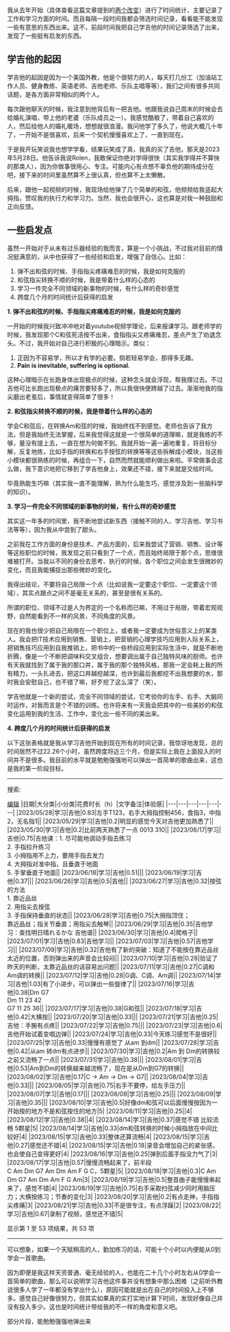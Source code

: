 我从去年开始（具体查看这篇文章提到的[两个改变](https://rolen.wiki/two-changes/)）进行了时间统计，主要记录了工作和学习方面的时间。而且每隔一段时间我都会筛选时间记录，看看能不能发现一些有意思的东西出来。这不，前段时间我把自己学吉他的时间记录筛选了出来，发现了一些挺有启发的东西。

## 学吉他的起因

学吉他的起因是因为一个美国外教，他是个很努力的人，每天打几份工（加油站工作人员、健身教练、英语老师、吉他老师、乐队主唱等等），我们之间有很多共同话题，是各方面非常相似的两个人。

每次跟他聊天的时候，我注意到他背后有一把吉他。他跟我说自己周末的时候会去给婚礼演唱，带上他的老婆（乐队成员之一）。我感觉酷极了，带着自己喜欢的人，然后给他人的婚礼暖场，想想就很浪漫。我问他学了多久了，他说大概几十年了，一开始不是很喜欢，后来一个契机慢慢喜欢上了，一直到现在。

于是我开玩笑说我也想学学看，结果玩笑成了真，我真的买了吉他，那天是2023年5月28日。他告诉我说Rolen，我敢保证你绝对学得很快（其实我学得并不算快的那类人），因为你做事很用心、专注。可能内心有点想不辜负他的期待成分在吧，接下来的时间里虽然算不上很认真，但也算不上太懒散。

后来，跟他一起视频的时候，我现场给他弹了几个简单的和弦，他频频给我竖起大拇指，赞叹我的执行力和学习力。当然，我也会很开心，这也算是对我一种鼓励和正向反馈。

## 一些启发点

虽然一开始对于从未有过乐器经验的我而言，算是一个小挑战，不过我对目前的情况挺满意的，从中也获得了一些经验和启发，增强了自信心。比如：

1. 弹不出和弦的时候、手指指尖疼痛难忍的时候，我是如何克服的
2. 和弦指尖转换不顺的时候，我是带着什么样的心态的
3. 学习一件完全不同领域的新事物的时候，有什么样的奇妙感觉
4. 跨度几个月的时间统计后获得的启发

**1. 弹不出和弦的时候、手指指尖疼痛难忍的时候，我是如何克服的**

一开始的时候我兴致冲冲地对着youtube视频学理论，后来报课学习。跟老师学的时候，我发现那个C和弦死活按不出来，食指指尖又疼痛难忍，差点产生了劝退念头。不过，我开始对自己进行积极的心理暗示。类似：

1. 正因为不容易学，所以才有学的必要。倘若轻易学会，那得多无趣。
2. **Pain is inevitable, suffering is optional.**

这种心理暗示在长跑身体出现极点的时候，这种念头就会浮现，帮我撑过去。不过吉他可比长跑出现极点的痛苦要轻多了，所以我很快便跨越了过去。渐渐地我的指尖磨出老茧后，事情就变得简单了很多！

**2. 和弦指尖转换不顺的时候，我是带着什么样的心态的**

学会C和弦后，在转换Am和弦的时候，我始终找不到感觉。老师也告诉了我方法，但是我始终无法掌握，后来我觉得这就是一个很简单的道理嘛，就是我练的不够，量没有提上去，一直在想为何做不到。我就开始一遍一遍地重复，将目标分解，反复地练，比如手指的转换和右手按弦的转换等等这些拆解成小模块，当这些小模块都很熟练的时候，再组合一下，自然而然就能顺利做出来啦。平常做事会这么做，我下意识地把它移到了学吉他身上，效果还不错，接下来就是交给时间。

毕竟熟能生巧嘛（其实我一直不能理解，熟为什么能生巧，感觉涉及到一些脑科学的知识）。

**3. 学习一件完全不同领域的新事物的时候，有什么样的奇妙感觉**

其实这一年多的时间里，我不断地尝试新东西（接触不同的人、学习吉他、学习书法等等），因为我从中尝到了甜头。

之前我在工作方面的身份是技术、产品方面的，后来我尝试了营销、销售、设计等等这些职位的时候，我发现之前只看到了一个点，而且始终局限于那个点，思维很难被打开。当我以不同的身份去思考、执行的时候，各个职位之间会发生很微妙的变化，而且我能捕捉出那些微妙的变化。

我得出结论，不要将自己局限一个点（比如说我一定要这个职位、一定要这个领域），其实点跟点之间不是毫无关系的，甚至是很有关系的。

所谓的职位、领域不过是人为界定的一个名称而已嘛，不用过于局限，带着宏观视野，自然能看到不一样的风景，不同角度的风景。

现在的我也很少把自己局限在一个职位上，或者我一定要成为世俗意义上的某类人。我会把IT技术应用到销售、营销上，把营销的心理学技巧应用到人际关系上，把销售技巧应用到自我推销上，把书中的一些桥段应用到实际生活中，就是不断地折腾，像是一个不断把调味料交叉组合，想要调出属于自己独特风味的厨师。也许有天我就找到了属于我的那口井，属于我的那个独特风格，那我一定会耗上我的所有精力，一头扎进去，把这口井越挖越深，也许到最后我都挖不出我想要的水，那时我会安慰自己，也不错了嘛，好歹挖了这么深了（笑）。

学吉他就是一个新的尝试，完全不同领域的尝试，它考验你的左手、右手、大脑同时运作，对我而言是个不错的训练。也许将来有一天我会把其中的一些美妙的和弦变化运用到我的生活、工作中，变化出一些不同的美出来。

**4. 跨度几个月的时间统计后获得的启发**

以下这张表格就是我从学习吉他开始到现在所有的时间记录，我惊讶地发现，总的时间居然不过22.26个小时，虽然跨度将近三个月，但是实际上我在上面投入的时间并不是很多。我目前的水平就是勉勉强强地可以弹出一首简单的歌曲出来，这也是我的第一阶段目标。

---

搜索:

[编辑](https://rolen.wiki/wp-admin/admin.php?page=tablepress&action=edit&table_id=3)
|日期|大分类|小分类|花费时长（h）|文字备注|体验感|
|---|---|---|---|---|---|
|2023/05/28|学习|吉他|0.83|左手T123，右手大拇指控制456，食指3，中指2，无名指1||
|2023/05/29|学习|吉他|0.2|明显的感觉今天对吉他更加熟悉了||
|2023/05/30|学习|吉他|0.2|比前两天熟悉了一点 0013 310||
|2023/06/17|学习|吉他|0.75|吉他课：1. 尽可能地调动手指去练习  <br>2. 手指拉升练习  <br>3. 小拇指用不上力，要用手指去发力  <br>4. 大拇指对准中指，且垂直于地面  <br>5. 手掌垂直于地面||
|2023/06/18|学习|吉他|0.51|||
|2023/06/19|学习|吉他|0.37|||
|2023/06/26|学习|吉他|0.5|吉他||
|2023/06/27|学习|吉他|0.32|按弦的方法  <br>1. 靠近品丝  <br>2. 用指尖去按弦  <br>3. 手指保持垂直的状态||
|2023/06/28|学习|吉他|0.75|大拇指顶住；  <br>靠近品丝；指关节垂直；用指尖去触琴||
|2023/06/29|学习|吉他|0.35|吉他学习：查找明日晴れるかな 吉他谱||
|2023/06/30|学习|吉他|0.4|爬格子||
|2023/07/01|学习|吉他|0.83|吉他学习||
|2023/07/03|学习|吉他|0.57|吉他学习||
|2023/07/09|学习|吉他|0.32|吉他有了新的突破：知道了不能按在靠近品丝太近的位置，否则弹出来的声音会比较闷||
|2023/07/10|学习|吉他|0.28|验证了昨天的判断，太靠近品丝的话容易出问题||
|2023/07/11|学习|吉他|0.27|C调和Am调的转换||
|2023/07/12|学习|吉他|0.28|G调、C调、Am调||
|2023/07/14|学习|吉他|1.03|有了小进步，可以弹出一些旋律了||
|2023/07/16|学习|吉他|0.38|Dm G7  <br>Dm 11 23 42  <br>G7 11 25 36||
|2023/07/17|学习|吉他|0.38|G和弦||
|2023/07/18|学习|吉他|0.42|大横按||
|2023/07/20|学习|吉他|0.33|||
|2023/07/21|学习|吉他|0.25|吉他：手腕有点疼||
|2023/07/22|学习|吉他|0.75|||
|2023/07/23|学习|吉他|0.6|吉他开始试着变唱边弹||
|2023/07/24|学习|吉他|0.33|今天练习感觉不是很好||
|2023/07/25|学习|吉他|0.33|慢慢有感觉了 从am 到dm||
|2023/07/28|学习|吉他|0.42|从am 转dm有点进步||
|2023/07/30|学习|吉他|0.2|Am 到 Dm的转换较之前又流畅了一点||
|2023/07/31|学习|吉他|0.38|||
|2023/08/01|学习|吉他|0.53|Am到Dm的转换越来越流畅了，现在是从Dm到G7的转换||
|2023/08/02|学习|吉他|0.17|C → Am → Dm → G7||
|2023/08/04|学习|吉他|0.33|||
|2023/08/05|学习|吉他|0.75|右手不要停，给左手压力||
|2023/08/07|学习|吉他|0.17|||
|2023/08/08|学习|吉他|0.25|||
|2023/08/09|学习|吉他|0.35|||
|2023/08/10|学习|吉他|0.5|好像dm和弦可以后面慢慢按因为一开始按的地方不是和弦按住的地方|5|
|2023/08/11|学习|吉他|0.25||4|
|2023/08/12|学习|吉他|0.38||4|
|2023/08/14|学习|吉他|0.37|感觉不错 比较流畅 5颗星|5|
|2023/08/14|学习|吉他|0.33|dm和弦转换的时候小拇指放在中间比较好|4|
|2023/08/15|学习|吉他|0.33|整体还算流畅|4|
|2023/08/15|学习|吉他|0.27|感觉还不错|4|
|2023/08/15|学习|吉他|0.18|录音会增加自己的紧张感，也会使自己变得更好|4|
|2023/08/16|学习|吉他|0.25|弹到后面手指没力气了|3|
|2023/08/17|学习|吉他|0.57|慢慢流畅起来了，前半段  <br>C Am Dm G7 Am Dm Am F G C，5颗星|5|
|2023/08/18|学习|吉他|0.3|C Am Dm G7 Am Dm Am F G Am|3|
|2023/08/19|学习|吉他|0.5|整首曲子能慢慢串起来了，感觉不错|4|
|2023/08/19|学习|吉他|0.75|右手采取扫弦减少同时用脑压力；大横按练习；节奏的变化|3|
|2023/08/20|学习|吉他|0.2|有点走神，手指指尖疼痛|3|
|2023/08/21|学习|吉他|0.33|不是很专注，有点浮躁|2|
|2023/08/22|学习|吉他|0.67|录制了视频，感觉还不错|5|

显示第 1 至 53 项结果，共 53 项

---

可以想象，如果一个天赋稍高的人，勤加练习的话，可能十个小时以内便能从0到学会一首歌曲。

因为即便是我这样天资普通、毫无经验的人，也能在二十几个小时左右从0学会一首简单的歌曲，那么可以说明学习吉他这件事并没有想象中那么困难（之前听外教说很多人学了一年都没有学出什么），原因可能就是出在自己的时间投入上不够多。感觉自己好像很努力，但其实如果真的实打实地计算下时间，发现好像自己并没有投入多少。这也是时间统计带给我的不一样的角度和意义吧。

部分片段，能勉勉强强地弹出来